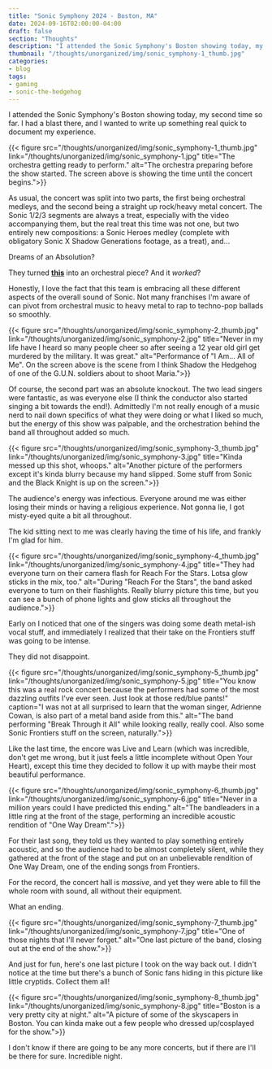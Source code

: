 ```yaml
---
title: "Sonic Symphony 2024 - Boston, MA"
date: 2024-09-16T02:00:00-04:00
draft: false
section: "Thoughts"
description: "I attended the Sonic Symphony's Boston showing today, my second time so far. I had a blast there, and I wanted to write up something real quick to document my experience."
thumbnail: "/thoughts/unorganized/img/sonic_symphony-1_thumb.jpg"
categories:
- blog
tags:
- gaming
- sonic-the-hedgehog
---
```


I attended the Sonic Symphony's Boston showing today, my second time so far. I had a blast there, and I wanted to write up something real quick to document my experience.

{{< figure
    src="/thoughts/unorganized/img/sonic_symphony-1_thumb.jpg"
    link="/thoughts/unorganized/img/sonic_symphony-1.jpg"
    title="The orchestra getting ready to perform."
    alt="The orchestra preparing before the show started. The screen above is showing the time until the concert begins.">}}

As usual, the concert was split into two parts, the first being orchestral medleys, and the second being a straight up rock/heavy metal concert. The Sonic 1/2/3 segments are always a treat, especially with the video accompanying them, but the real treat this time was not one, but two entirely new compositions: a Sonic Heroes medley (complete with obligatory Sonic X Shadow Generations footage, as a treat), and...

Dreams of an Absolution?

They turned [**this**](https://www.youtube.com/watch?v=c4zwIGF0mFQ) into an orchestral piece? And it *worked*?

Honestly, I love the fact that this team is embracing all these different aspects of the overall sound of Sonic. Not many franchises I'm aware of can pivot from orchestral music to heavy metal to rap to techno-pop ballads so smoothly.

{{< figure
    src="/thoughts/unorganized/img/sonic_symphony-2_thumb.jpg"
    link="/thoughts/unorganized/img/sonic_symphony-2.jpg"
    title="Never in my life have I heard so many people cheer so after seeing a 12 year old girl get murdered by the military. It was great."
    alt="Performance of \"I Am... All of Me\". On the screen above is the scene from I think Shadow the Hedgehog of one of the G.U.N. soldiers about to shoot Maria.">}}

Of course, the second part was an absolute knockout. The two lead singers were fantastic, as was everyone else (I think the conductor also started singing a bit towards the end!). Admittedly I'm not really enough of a music nerd to nail down specifics of what they were doing or what I liked so much, but the energy of this show was palpable, and the orchestration behind the band all throughout added so much.

{{< figure
    src="/thoughts/unorganized/img/sonic_symphony-3_thumb.jpg"
    link="/thoughts/unorganized/img/sonic_symphony-3.jpg"
    title="Kinda messed up this shot, whoops."
    alt="Another picture of the performers except it's kinda blurry because my hand slipped. Some stuff from Sonic and the Black Knight is up on the screen.">}}

The audience's energy was infectious. Everyone around me was either losing their minds or having a religious experience. Not gonna lie, I got misty-eyed quite a bit all throughout.

The kid sitting next to me was clearly having the time of his life, and frankly I'm glad for him.

{{< figure
    src="/thoughts/unorganized/img/sonic_symphony-4_thumb.jpg"
    link="/thoughts/unorganized/img/sonic_symphony-4.jpg"
    title="They had everyone turn on their camera flash for Reach For the Stars. Lotsa glow sticks in the mix, too."
    alt="During \"Reach For the Stars\", the band asked everyone to turn on their flashlights. Really blurry picture this time, but you can see a bunch of phone lights and glow sticks all throughout the audience.">}}

Early on I noticed that one of the singers was doing some death metal-ish vocal stuff, and immediately I realized that their take on the Frontiers stuff was going to be intense.

They did not disappoint.

{{< figure
    src="/thoughts/unorganized/img/sonic_symphony-5_thumb.jpg"
    link="/thoughts/unorganized/img/sonic_symphony-5.jpg"
    title="You know this was a real rock concert because the performers had some of the most dazzling outfits I've ever seen. Just look at those red/blue pants!"
    caption="I was not at all surprised to learn that the woman singer, Adrienne Cowan, is also part of a metal band aside from this."
    alt="The band performing \"Break Through it All\" while looking really, really cool. Also some Sonic Frontiers stuff on the screen, naturally.">}}

Like the last time, the encore was Live and Learn (which was incredible, don't get me wrong, but it just feels a little incomplete without Open Your Heart), except this time they decided to follow it up with maybe their most beautiful performance.

{{< figure
    src="/thoughts/unorganized/img/sonic_symphony-6_thumb.jpg"
    link="/thoughts/unorganized/img/sonic_symphony-6.jpg"
    title="Never in a million years could I have predicted this ending."
    alt="The bandleaders in a little ring at the front of the stage, performing an incredible acoustic rendition of \"One Way Dream\".">}}

For their last song, they told us they wanted to play something entirely acoustic, and so the audience had to be almost completely silent, while they gathered at the front of the stage and put on an unbelievable rendition of One Way Dream, one of the ending songs from Frontiers.

For the record, the concert hall is *massive*, and yet they were able to fill the whole room with sound, all without their equipment.

What an ending.

{{< figure
    src="/thoughts/unorganized/img/sonic_symphony-7_thumb.jpg"
    link="/thoughts/unorganized/img/sonic_symphony-7.jpg"
    title="One of those nights that I'll never forget."
    alt="One last picture of the band, closing out at the end of the show.">}}

And just for fun, here's one last picture I took on the way back out. I didn't notice at the time but there's a bunch of Sonic fans hiding in this picture like little cryptids. Collect them all!

{{< figure
    src="/thoughts/unorganized/img/sonic_symphony-8_thumb.jpg"
    link="/thoughts/unorganized/img/sonic_symphony-8.jpg"
    title="Boston is a very pretty city at night."
    alt="A picture of some of the skyscapers in Boston. You can kinda make out a few people who dressed up/cosplayed for the show.">}}

I don't know if there are going to be any more concerts, but if there are I'll be there for sure. Incredible night.